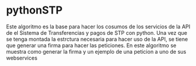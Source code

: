 # pythonSTP
Este algoritmo es la base para hacer los cosumos de los servicios de la API de el 
Sistema de Transferencias y pagos de STP con python.
Una vez que se tenga montada la estrctura necesaria para hacer uso de la API, se tiene que generar una firma para hacer las peticiones.
En este algoritmo se muestra como generar la firma y un ejemplo de una peticion a uno de sus webservices
